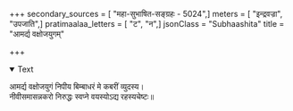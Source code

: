 +++
secondary_sources = [ "महा-सुभाषित-सङ्ग्रहः - 5024",]
meters = [ "इन्द्रवज्रा", "उपजाति",]
pratimaalaa_letters = [ "ट", "न",]
jsonClass = "Subhaashita"
title = "आमर्द्य वक्षोजयुगम्"

+++

<details open><summary>Text</summary>

आमर्द्य वक्षोजयुगं निपीय बिम्बाधरं मे कबरीं व्युदस्य।  
नीवीसमासन्नकरो निरुद्धः स्वप्ने वयस्योऽद्य रहस्यचेष्टः॥
</details>
